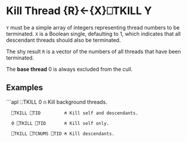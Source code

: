 <!-- Hidden search keywords -->
<div style="display: none;">
  ⎕TKILL TKILL
</div>






<h1 class="heading"><span class="name">Kill Thread</span> <span class="command">{R}←{X}⎕TKILL Y</span></h1>



`Y` must be a simple array of integers representing thread numbers to be terminated. `X` is a Boolean single, defaulting to 1, which indicates that all descendant threads should also be terminated.


The shy result `R` is a vector of the numbers of all threads that have been terminated.


The **base thread** 0 is always excluded from the cull.


<h2 class="example">Examples</h2>
```apl
      ⎕TKILL 0            ⍝ Kill background threads.
 
      ⎕TKILL ⎕TID         ⍝ Kill self and descendants.
 
      0 ⎕TKILL ⎕TID       ⍝ Kill self only.
 
      ⎕TKILL ⎕TCNUMS ⎕TID ⍝ Kill descendants.
```


